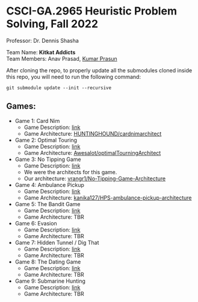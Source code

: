 # CSCI-GA.2965 Heuristic Problem Solving, Fall 2022
Professor: Dr. Dennis Shasha  

Team Name: **Kitkat Addicts**  
Team Members: Anav Prasad, [Kumar Prasun](https://github.com/TestSubjector)  

After cloning the repo, to properly update all the submodules cloned inside this repo, you will need to run the following command:

```git submodule update --init --recursive```

## Games:  
* Game 1: Card Nim
    - Game Description: [link](https://cs.nyu.edu/courses/fall22/CSCI-GA.2965-001/cardnim.html)
    - Game Architecture: [HUNTINGHOUND/cardnimarchitect](https://github.com/HUNTINGHOUND/cardnimarchitect)
* Game 2: Optimal Touring
    - Game Description: [link](https://cs.nyu.edu/courses/fall22/CSCI-GA.2965-001/tour.html)
    - Game Architecture: [Awesalot/optimalTourningArchitect](https://github.com/Awesalot/optimalTouringArchitect)
* Game 3: No Tipping Game
    - Game Description: [link](https://cs.nyu.edu/courses/fall22/CSCI-GA.2965-001/notipping.html)
    - We were the architects for this game.
    - Our architecture: [vrangr1/No-Tipping-Game-Architecture](https://github.com/vrangr1/No-Tipping-Game-Architecture)
* Game 4: Ambulance Pickup
    - Game Description: [link](https://cs.nyu.edu/courses/fall22/CSCI-GA.2965-001/ambulance.html)
    - Game Architecture: [kanika127/HPS-ambulance-pickup-architecture](https://github.com/kanika127/HPS-ambulance-pickup-architecture)
* Game 5: The Bandit Game
    - Game Description: [link](https://cs.nyu.edu/courses/fall22/CSCI-GA.2965-001/bandit.html)
    - Game Architecture: TBR
* Game 6: Evasion
    - Game Description: [link](https://cs.nyu.edu/courses/fall22/CSCI-GA.2965-001/evasion.html)
    - Game Architecture: TBR
* Game 7: Hidden Tunnel / Dig That
    - Game Description: [link](https://cs.nyu.edu/courses/fall22/CSCI-GA.2965-001/digthatcomp.html)
    - Game Architecture: TBR
* Game 8: The Dating Game
    - Game Description: [link](https://cs.nyu.edu/courses/fall22/CSCI-GA.2965-001/dating.html)
    - Game Architecture: TBR
* Game 9: Submarine Hunting
    - Game Description: [link](https://cs.nyu.edu/courses/fall22/CSCI-GA.2965-001/subhunt.html)
    - Game Architecture: TBR